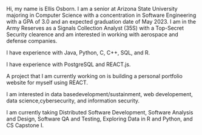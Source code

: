 Hi, my name is Ellis Osborn. I am a senior at Arizona State University majoring 
in Computer Science with a concentration in Software Engineering with a GPA of 3.0 and an expected
graduation date of May 2023. I am in the Army Reserves as a Signals Collection Analyst (35S) with 
a Top-Secret Security clearence and am interested in working with aerospace and defense companies.

I have experience with Java, Python, C, C++, SQL,  and R.

I have experience with PostgreSQL and REACT.js.

A project that I am currently working on is building a personal portfolio website for myself using REACT.

I am interested in data basedevelopment/sustainment, web developement, data science,cybersecurity, and information security.

I am currently taking Distributed Software Development, Software Analysis and Design, Software QA and Testing, Exploring Data in R and Python, and CS Capstone I.
